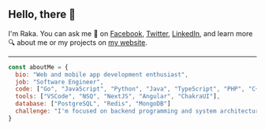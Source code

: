 ## Hello, there 👋
I'm Raka. You can ask me 💬 on [Facebook](https://facebook.com/pravastacaraka), [Twitter](https://twitter.com/pravastacaraka), [LinkedIn](https://www.linkedin.com/in/pravastacaraka), and learn more 🔍 about me or my projects on [my website](https://pravastacaraka.my.id).

<hr>

```javascript
const aboutMe = {
  bio: "Web and mobile app development enthusiast",
  job: "Software Engineer",
  code: ["Go", "JavaScript", "Python", "Java", "TypeScript", "PHP", "C++"],
  tools: ["VSCode", "NSQ", "NextJS", "Angular", "ChakraUI"],
  database: ["PostgreSQL", "Redis", "MongoDB"]
  challenge: "I'm focused on backend programming and system architecture"
}
```
